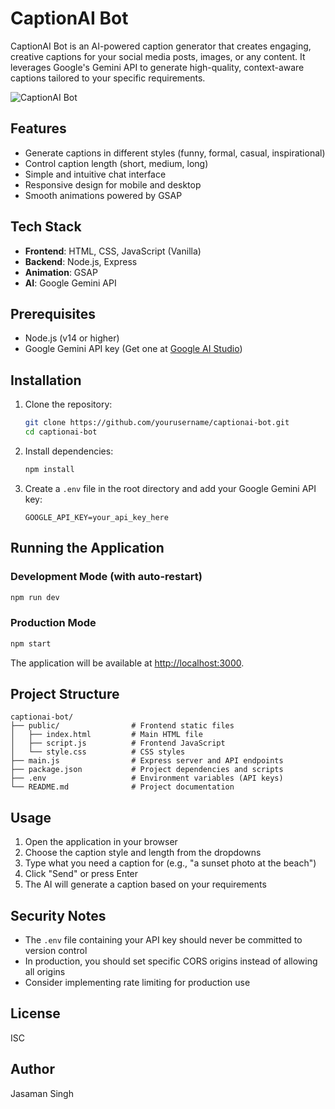 # CaptionAI Bot

CaptionAI Bot is an AI-powered caption generator that creates engaging, creative captions for your social media posts, images, or any content. It leverages Google's Gemini API to generate high-quality, context-aware captions tailored to your specific requirements.

![CaptionAI Bot](https://img.shields.io/badge/CaptionAI-Bot-blue)

## Features

- Generate captions in different styles (funny, formal, casual, inspirational)
- Control caption length (short, medium, long)
- Simple and intuitive chat interface
- Responsive design for mobile and desktop
- Smooth animations powered by GSAP

## Tech Stack

- **Frontend**: HTML, CSS, JavaScript (Vanilla)
- **Backend**: Node.js, Express
- **Animation**: GSAP
- **AI**: Google Gemini API

## Prerequisites

- Node.js (v14 or higher)
- Google Gemini API key (Get one at [Google AI Studio](https://makersuite.google.com/app/apikey))

## Installation

1. Clone the repository:
   ```bash
   git clone https://github.com/yourusername/captionai-bot.git
   cd captionai-bot
   ```

2. Install dependencies:
   ```bash
   npm install
   ```

3. Create a `.env` file in the root directory and add your Google Gemini API key:
   ```
   GOOGLE_API_KEY=your_api_key_here
   ```

## Running the Application

### Development Mode (with auto-restart)

```bash
npm run dev
```

### Production Mode

```bash
npm start
```

The application will be available at [http://localhost:3000](http://localhost:3000).

## Project Structure

```
captionai-bot/
├── public/                # Frontend static files
│   ├── index.html         # Main HTML file
│   ├── script.js          # Frontend JavaScript
│   └── style.css          # CSS styles
├── main.js                # Express server and API endpoints
├── package.json           # Project dependencies and scripts
├── .env                   # Environment variables (API keys)
└── README.md              # Project documentation
```

## Usage

1. Open the application in your browser
2. Choose the caption style and length from the dropdowns
3. Type what you need a caption for (e.g., "a sunset photo at the beach")
4. Click "Send" or press Enter
5. The AI will generate a caption based on your requirements

## Security Notes

- The `.env` file containing your API key should never be committed to version control
- In production, you should set specific CORS origins instead of allowing all origins
- Consider implementing rate limiting for production use

## License

ISC

## Author

Jasaman Singh